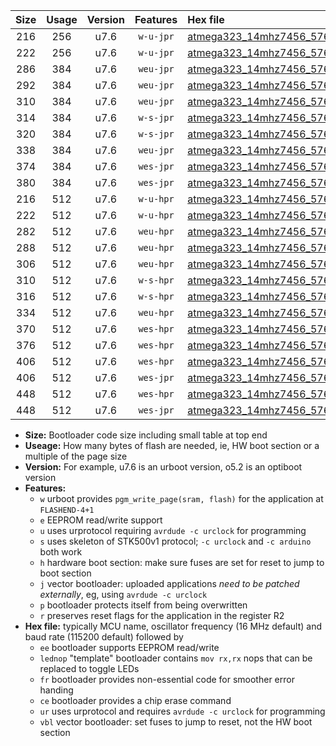 |Size|Usage|Version|Features|Hex file|
|:-:|:-:|:-:|:-:|:--|
|216|256|u7.6|`w-u-jpr`|[atmega323_14mhz7456_57600bps_ur_vbl.hex](https://raw.githubusercontent.com/stefanrueger/urboot/main/atmega323_14mhz7456_57600bps_ur_vbl.hex)|
|222|256|u7.6|`w-u-jpr`|[atmega323_14mhz7456_57600bps_lednop_ur_vbl.hex](https://raw.githubusercontent.com/stefanrueger/urboot/main/atmega323_14mhz7456_57600bps_lednop_ur_vbl.hex)|
|286|384|u7.6|`weu-jpr`|[atmega323_14mhz7456_57600bps_ee_ur_vbl.hex](https://raw.githubusercontent.com/stefanrueger/urboot/main/atmega323_14mhz7456_57600bps_ee_ur_vbl.hex)|
|292|384|u7.6|`weu-jpr`|[atmega323_14mhz7456_57600bps_ee_lednop_ur_vbl.hex](https://raw.githubusercontent.com/stefanrueger/urboot/main/atmega323_14mhz7456_57600bps_ee_lednop_ur_vbl.hex)|
|310|384|u7.6|`weu-jpr`|[atmega323_14mhz7456_57600bps_ee_lednop_fr_ur_vbl.hex](https://raw.githubusercontent.com/stefanrueger/urboot/main/atmega323_14mhz7456_57600bps_ee_lednop_fr_ur_vbl.hex)|
|314|384|u7.6|`w-s-jpr`|[atmega323_14mhz7456_57600bps_vbl.hex](https://raw.githubusercontent.com/stefanrueger/urboot/main/atmega323_14mhz7456_57600bps_vbl.hex)|
|320|384|u7.6|`w-s-jpr`|[atmega323_14mhz7456_57600bps_lednop_vbl.hex](https://raw.githubusercontent.com/stefanrueger/urboot/main/atmega323_14mhz7456_57600bps_lednop_vbl.hex)|
|338|384|u7.6|`weu-jpr`|[atmega323_14mhz7456_57600bps_ee_lednop_fr_ce_ur_vbl.hex](https://raw.githubusercontent.com/stefanrueger/urboot/main/atmega323_14mhz7456_57600bps_ee_lednop_fr_ce_ur_vbl.hex)|
|374|384|u7.6|`wes-jpr`|[atmega323_14mhz7456_57600bps_ee_vbl.hex](https://raw.githubusercontent.com/stefanrueger/urboot/main/atmega323_14mhz7456_57600bps_ee_vbl.hex)|
|380|384|u7.6|`wes-jpr`|[atmega323_14mhz7456_57600bps_ee_lednop_vbl.hex](https://raw.githubusercontent.com/stefanrueger/urboot/main/atmega323_14mhz7456_57600bps_ee_lednop_vbl.hex)|
|216|512|u7.6|`w-u-hpr`|[atmega323_14mhz7456_57600bps_ur.hex](https://raw.githubusercontent.com/stefanrueger/urboot/main/atmega323_14mhz7456_57600bps_ur.hex)|
|222|512|u7.6|`w-u-hpr`|[atmega323_14mhz7456_57600bps_lednop_ur.hex](https://raw.githubusercontent.com/stefanrueger/urboot/main/atmega323_14mhz7456_57600bps_lednop_ur.hex)|
|282|512|u7.6|`weu-hpr`|[atmega323_14mhz7456_57600bps_ee_ur.hex](https://raw.githubusercontent.com/stefanrueger/urboot/main/atmega323_14mhz7456_57600bps_ee_ur.hex)|
|288|512|u7.6|`weu-hpr`|[atmega323_14mhz7456_57600bps_ee_lednop_ur.hex](https://raw.githubusercontent.com/stefanrueger/urboot/main/atmega323_14mhz7456_57600bps_ee_lednop_ur.hex)|
|306|512|u7.6|`weu-hpr`|[atmega323_14mhz7456_57600bps_ee_lednop_fr_ur.hex](https://raw.githubusercontent.com/stefanrueger/urboot/main/atmega323_14mhz7456_57600bps_ee_lednop_fr_ur.hex)|
|310|512|u7.6|`w-s-hpr`|[atmega323_14mhz7456_57600bps.hex](https://raw.githubusercontent.com/stefanrueger/urboot/main/atmega323_14mhz7456_57600bps.hex)|
|316|512|u7.6|`w-s-hpr`|[atmega323_14mhz7456_57600bps_lednop.hex](https://raw.githubusercontent.com/stefanrueger/urboot/main/atmega323_14mhz7456_57600bps_lednop.hex)|
|334|512|u7.6|`weu-hpr`|[atmega323_14mhz7456_57600bps_ee_lednop_fr_ce_ur.hex](https://raw.githubusercontent.com/stefanrueger/urboot/main/atmega323_14mhz7456_57600bps_ee_lednop_fr_ce_ur.hex)|
|370|512|u7.6|`wes-hpr`|[atmega323_14mhz7456_57600bps_ee.hex](https://raw.githubusercontent.com/stefanrueger/urboot/main/atmega323_14mhz7456_57600bps_ee.hex)|
|376|512|u7.6|`wes-hpr`|[atmega323_14mhz7456_57600bps_ee_lednop.hex](https://raw.githubusercontent.com/stefanrueger/urboot/main/atmega323_14mhz7456_57600bps_ee_lednop.hex)|
|406|512|u7.6|`wes-hpr`|[atmega323_14mhz7456_57600bps_ee_lednop_fr.hex](https://raw.githubusercontent.com/stefanrueger/urboot/main/atmega323_14mhz7456_57600bps_ee_lednop_fr.hex)|
|406|512|u7.6|`wes-jpr`|[atmega323_14mhz7456_57600bps_ee_lednop_fr_vbl.hex](https://raw.githubusercontent.com/stefanrueger/urboot/main/atmega323_14mhz7456_57600bps_ee_lednop_fr_vbl.hex)|
|448|512|u7.6|`wes-hpr`|[atmega323_14mhz7456_57600bps_ee_lednop_fr_ce.hex](https://raw.githubusercontent.com/stefanrueger/urboot/main/atmega323_14mhz7456_57600bps_ee_lednop_fr_ce.hex)|
|448|512|u7.6|`wes-jpr`|[atmega323_14mhz7456_57600bps_ee_lednop_fr_ce_vbl.hex](https://raw.githubusercontent.com/stefanrueger/urboot/main/atmega323_14mhz7456_57600bps_ee_lednop_fr_ce_vbl.hex)|

- **Size:** Bootloader code size including small table at top end
- **Useage:** How many bytes of flash are needed, ie, HW boot section or a multiple of the page size
- **Version:** For example, u7.6 is an urboot version, o5.2 is an optiboot version
- **Features:**
  + `w` urboot provides `pgm_write_page(sram, flash)` for the application at `FLASHEND-4+1`
  + `e` EEPROM read/write support
  + `u` uses urprotocol requiring `avrdude -c urclock` for programming
  + `s` uses skeleton of STK500v1 protocol; `-c urclock` and `-c arduino` both work
  + `h` hardware boot section: make sure fuses are set for reset to jump to boot section
  + `j` vector bootloader: uploaded applications *need to be patched externally*, eg, using `avrdude -c urclock`
  + `p` bootloader protects itself from being overwritten
  + `r` preserves reset flags for the application in the register R2
- **Hex file:** typically MCU name, oscillator frequency (16 MHz default) and baud rate (115200 default) followed by
  + `ee` bootloader supports EEPROM read/write
  + `lednop` "template" bootloader contains `mov rx,rx` nops that can be replaced to toggle LEDs
  + `fr` bootloader provides non-essential code for smoother error handing
  + `ce` bootloader provides a chip erase command
  + `ur` uses urprotocol and requires `avrdude -c urclock` for programming
  + `vbl` vector bootloader: set fuses to jump to reset, not the HW boot section
